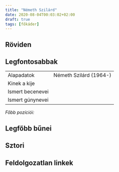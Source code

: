 ```yaml
---
title: "Németh Szilárd"
date: 2020-08-04T00:03:02+02:00
draft: true
tags: [főkáder]
---
```


## Röviden

## Legfontosabbak

|                           |                                                                    |
| :---                      | :----                                                              |
| Alapadatok                | Németh Szilárd (1964-)                                             |
| Kinek a kije              |                                                                    |
| Ismert becenevei          |                                                                    |
| Ismert gúnynevei          |                                                                    |

*Főbb pozíciói:*


## Legfőbb bűnei

## Sztori

## Feldolgozatlan linkek
